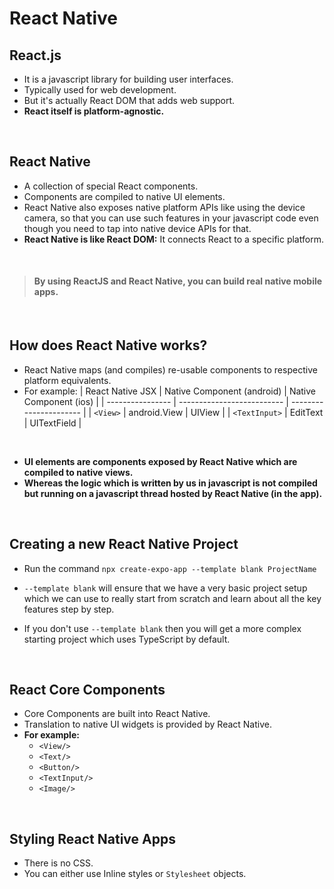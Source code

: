 # React Native

## React.js
- It is a javascript library for building user interfaces.
- Typically used for web development.
- But it's actually React DOM that adds web support.
- **React itself is platform-agnostic.**
<br>

## React Native
- A collection of special React components.
- Components are compiled to native UI elements.
- React Native also exposes native platform APIs like using the device camera, so that you can use such features in your javascript code even though you need to tap into native device APIs for that.
- **React Native is like React DOM:** It connects React to a specific platform.
<br>

>#### By using ReactJS and React Native, you can build real native mobile apps.
<br>

## How does React Native works?
- React Native maps (and compiles) re-usable components to respective platform equivalents.
- For example: 
    | React Native JSX | Native Component (android) | Native Component (ios) |
    | ---------------- | -------------------------- | ---------------------- |
    |    ` <View> `    |         android.View       |          UIView        |
    | ` <TextInput> `  |         EditText           |       UITextField      |

<br>

- **UI elements are components exposed by React Native which are compiled to native views.**
- **Whereas the logic which is written by us in javascript is not compiled but running on a javascript thread hosted by React Native (in the app).**
<br>

## Creating a new React Native Project
- Run the command
`npx create-expo-app --template blank ProjectName`

- `--template blank` will ensure that we have a very basic project setup which we can use to really start from scratch and learn about all the key features step by step.

- If you don't use `--template blank` then you will get a more complex starting project which uses TypeScript by default.
<br>

## React Core Components
- Core Components are built into React Native.
- Translation to native UI widgets is provided by React Native.
- **For example:**
    - `<View/>`
    - `<Text/>`
    - `<Button/>`
    - `<TextInput/>`
    - `<Image/>`
<br>

## Styling React Native Apps
- There is no CSS.
- You can either use Inline styles or `Stylesheet` objects.
